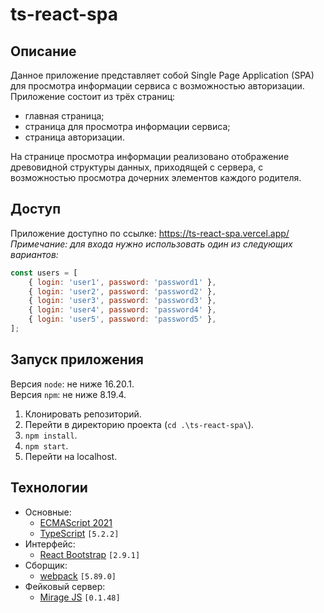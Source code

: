 # ts-react-spa
## Описание
Данное приложение представляет собой Single Page Application (SPA) для просмотра информации сервиса с возможностью авторизации.
Приложение состоит из трёх страниц:
- главная страница;
- страница для просмотра информации сервиса;
- страница авторизации.

На странице просмотра информации реализовано отображение древовидной структуры данных, приходящей с сервера,
с возможностью просмотра дочерних элементов каждого родителя.

## Доступ
Приложение доступно по ссылке: https://ts-react-spa.vercel.app/  
*Примечание: для входа нужно использовать один из следующих вариантов:*
```js
const users = [
    { login: 'user1', password: 'password1' },
    { login: 'user2', password: 'password2' },
    { login: 'user3', password: 'password3' },
    { login: 'user4', password: 'password4' },
    { login: 'user5', password: 'password5' },
];
```

## Запуск приложения
Версия `node`: не ниже 16.20.1.  
Версия `npm`: не ниже 8.19.4.
1. Клонировать репозиторий.
2. Перейти в директорию проекта (`cd .\ts-react-spa\`).
3. `npm install`.
4. `npm start`.
5. Перейти на localhost.

## Технологии
- Основные:
    - [ECMAScript 2021](https://www.w3schools.com/js/js_2021.asp)
    - [TypeScript](https://www.typescriptlang.org/) `[5.2.2]`
- Интерфейс:
    - [React Bootstrap](https://react-bootstrap.netlify.app/) `[2.9.1]`
- Сборщик:
    - [webpack](https://webpack.js.org/) `[5.89.0]`
- Фейковый сервер:
    - [Mirage JS](https://miragejs.com/) `[0.1.48]`
